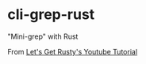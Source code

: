# cli-grep-rust
"Mini-grep" with Rust

From <a target="blank" href="https://youtu.be/XYkiwsplDTg">Let's Get Rusty's Youtube Tutorial<a>
